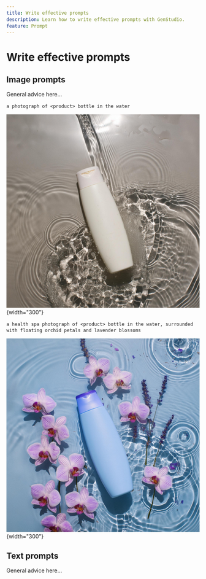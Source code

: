 ```yaml
---
title: Write effective prompts
description: Learn how to write effective prompts with GenStudio.
feature: Prompt
---
```


# Write effective prompts

## Image prompts

General advice here...

```text
a photograph of <product> bottle in the water
```

![Simple bottle in water](../assets/prompt-shampoo-simple.jpg "Simple photo of bottle in water."){width="300"}

```text
a health spa photograph of <product> bottle in the water, surrounded with floating orchid petals and lavender blossoms
```

![Spa detailed bottle in water](../assets/prompt-shampoo-spa.jpg "Spa style photo of bottle in water with orchids and lavender flowers."){width="300"}

## Text prompts

General advice here...
